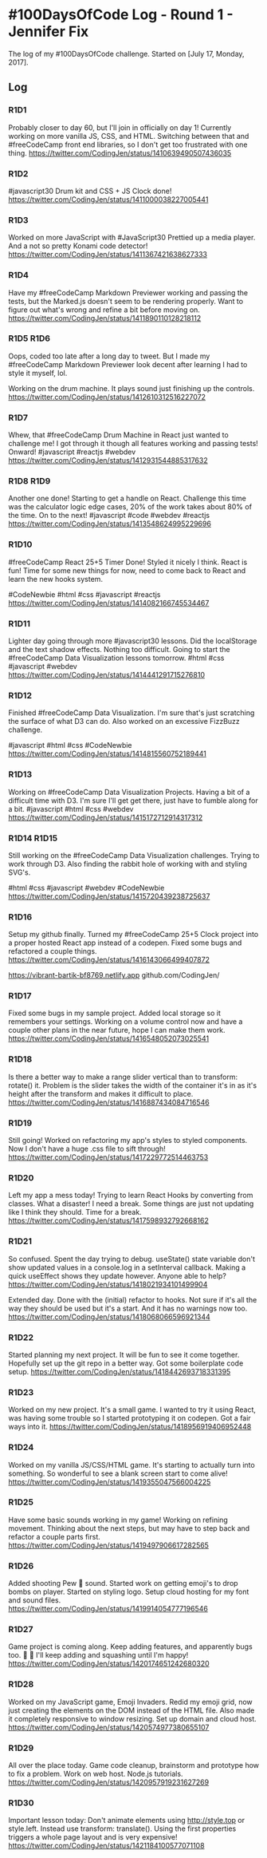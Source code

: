 # #100DaysOfCode Log - Round 1 - Jennifer Fix

The log of my #100DaysOfCode challenge. Started on [July 17, Monday, 2017].

## Log

### R1D1

Probably closer to day 60, but I'll join in officially on day 1!
Currently working on more vanilla JS, CSS, and HTML. Switching between that and #freeCodeCamp front end libraries, so I don't get too frustrated with one thing.
https://twitter.com/CodingJen/status/1410639490507436035

### R1D2

#javascript30 Drum kit and CSS + JS Clock done!
https://twitter.com/CodingJen/status/1411000038227005441

### R1D3

Worked on more JavaScript with #JavaScript30
Prettied up a media player.
And a not so pretty Konami code detector!
https://twitter.com/CodingJen/status/1411367421638627333

### R1D4

Have my #freeCodeCamp Markdown Previewer working and passing the tests, but the Marked.js doesn't seem to be rendering properly. Want to figure out what's wrong and refine a bit before moving on.
https://twitter.com/CodingJen/status/1411890110128218112

### R1D5 R1D6

Oops, coded too late after a long day to tweet. But I made my #freeCodeCamp Markdown Previewer look decent after learning I had to style it myself, lol.

Working on the drum machine. It plays sound just finishing up the controls.
https://twitter.com/CodingJen/status/1412610312516227072

### R1D7

Whew, that #freeCodeCamp Drum Machine in React just wanted to challenge me! I got through it though all features working and passing tests! Onward!
#javascript #reactjs #webdev
https://twitter.com/CodingJen/status/1412931544885317632

### R1D8 R1D9

Another one done! Starting to get a handle on React. Challenge this time was the calculator logic edge cases, 20% of the work takes about 80% of the time. On to the next!
#javascript #code #webdev #reactjs
https://twitter.com/CodingJen/status/1413548624995229696

### R1D10

#freeCodeCamp React 25+5 Timer Done! Styled it nicely I think. React is fun! Time for some new things for now, need to come back to React and learn the new hooks system.

#CodeNewbie #html #css #javascript #reactjs
https://twitter.com/CodingJen/status/1414082166745534467

### R1D11

Lighter day going through more #javascript30 lessons. Did the localStorage and the text shadow effects. Nothing too difficult. Going to start the #freeCodeCamp Data Visualization lessons tomorrow.
#html #css #javascript #webdev
https://twitter.com/CodingJen/status/1414441291715276810

### R1D12

Finished #freeCodeCamp Data Visualization. I'm sure that's just scratching the surface of what D3 can do. Also worked on an excessive FizzBuzz challenge.

#javascript #html #css #CodeNewbie
https://twitter.com/CodingJen/status/1414815560752189441

### R1D13

Working on #freeCodeCamp Data Visualization Projects.
Having a bit of a difficult time with D3. I'm sure I'll get get there, just have to fumble along for a bit.
#javascript #html #css #webdev
https://twitter.com/CodingJen/status/1415172712914317312

### R1D14 R1D15

Still working on the #freeCodeCamp Data Visualization challenges. Trying to work through D3. Also finding the rabbit hole of working with and styling SVG's.

#html #css #javascript #webdev #CodeNewbie
https://twitter.com/CodingJen/status/1415720439238725637

### R1D16

Setup my github finally. Turned my #freeCodeCamp 25+5 Clock project into a proper hosted React app instead of a codepen. Fixed some bugs and refactored a couple things.
https://twitter.com/CodingJen/status/1416143066499407872

https://vibrant-bartik-bf8769.netlify.app
github.com/CodingJen/

### R1D17

Fixed some bugs in my sample project. Added local storage so it remembers your settings. Working on a volume control now and have a couple other plans in the near future, hope I can make them work.
https://twitter.com/CodingJen/status/1416548052073025541

### R1D18

Is there a better way to make a range slider vertical than to transform: rotate() it. Problem is the slider takes the width of the container it's in as it's height after the transform and makes it difficult to place.
https://twitter.com/CodingJen/status/1416887434084716546

### R1D19

Still going! Worked on refactoring my app's styles to styled components. Now I don't have a huge .css file to sift through!
https://twitter.com/CodingJen/status/1417229772514463753

### R1D20

Left my app a mess today! Trying to learn React Hooks by converting from classes. What a disaster! I need a break. Some things are just not updating like I think they should. Time for a break.
https://twitter.com/CodingJen/status/1417598932792668162

### R1D21

So confused. Spent the day trying to debug. useState() state variable don't show updated values in a console.log in a setInterval callback. Making a quick useEffect shows they update however. Anyone able to help?
https://twitter.com/CodingJen/status/1418021934101499904

Extended day.
Done with the (initial) refactor to hooks. Not sure if it's all the way they should be used but it's a start. And it has no warnings now too.
https://twitter.com/CodingJen/status/1418068066596921344

### R1D22

Started planning my next project. It will be fun to see it come together. Hopefully set up the git repo in a better way. Got some boilerplate code setup.
https://twitter.com/CodingJen/status/1418442693718331395

### R1D23

Worked on my new project. It's a small game. I wanted to try it using React, was having some trouble so I started prototyping it on codepen. Got a fair ways into it.
https://twitter.com/CodingJen/status/1418956919406952448

### R1D24

Worked on my vanilla JS/CSS/HTML game. It's starting to actually turn into something. So wonderful to see a blank screen start to come alive!
https://twitter.com/CodingJen/status/1419355047566004225

### R1D25

Have some basic sounds working in my game! Working on refining movement. Thinking about the next steps, but may have to step back and refactor a couple parts first.
https://twitter.com/CodingJen/status/1419497906617282565

### R1D26

Added shooting Pew 🔫 sound. Started work on getting emoji's to drop bombs on player. Started on styling logo. Setup cloud hosting for my font and sound files.
https://twitter.com/CodingJen/status/1419914054777196546

### R1D27

Game project is coming along. Keep adding features, and apparently bugs too. 🐞 🤣 I'll keep adding and squashing until I'm happy!
https://twitter.com/CodingJen/status/1420174651242680320

### R1D28

Worked on my JavaScript game, Emoji Invaders. Redid my emoji grid, now just creating the elements on the DOM instead of the HTML file. Also made it completely responsive to window resizing. Set up domain and cloud host.
https://twitter.com/CodingJen/status/1420574977380655107

### R1D29

All over the place today. Game code cleanup, brainstorm and prototype how to fix a problem. Work on web host. Node.js tutorials.
https://twitter.com/CodingJen/status/1420957919231627269

### R1D30

Important lesson today: Don't animate elements using http://style.top or style.left. Instead use transform: translate().
Using the first properties triggers a whole page layout and is very expensive!
https://twitter.com/CodingJen/status/1421184100577071108
